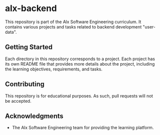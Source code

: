 # alx-backend

This repository is part of the Alx Software Engineering curriculum. It contains various projects and tasks related to backend development "user-data".

## Getting Started

Each directory in this repository corresponds to a project. Each project has its own README file that provides more details about the project, including the learning objectives, requirements, and tasks.

## Contributing

This repository is for educational purposes. As such, pull requests will not be accepted.

## Acknowledgments

- The Alx Software Engineering team for providing the learning platform.

